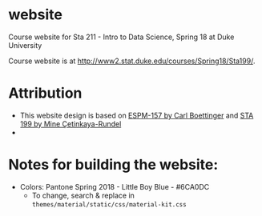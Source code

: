 # website
Course website for Sta 211 - Intro to Data Science, Spring 18 at Duke University

Course website is at http://www2.stat.duke.edu/courses/Spring18/Sta199/.

# Attribution

- This website design is based on [ESPM-157 by Carl Boettinger](https://espm-157.carlboettiger.info/) and [STA 199 by Mine Çetinkaya-Rundel](https://mine-cr.com/)
- 
# Notes for building the website:

- Colors: Pantone Spring 2018 - Little Boy Blue - #6CA0DC
  - To change, search & replace in `themes/material/static/css/material-kit.css`
